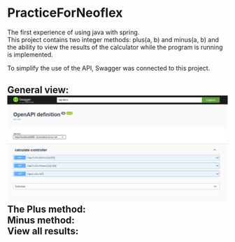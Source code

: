 # PracticeForNeoflex
The first experience of using java with spring. <br>
This project contains two integer methods: plus(a, b) and minus(a, b) and the ability to view the results of the calculator while the program is running is implemented.

To simplify the use of the API, Swagger was connected to this project.<br>
**<h2>General view:**
![Alt Общий вид](https://github.com/MoshnikovK/PracticeForNeoflex/blob/master/ReadMe/swagger.PNG)
**The Plus method:**<br>
**Minus method:**<br>
**View all results:**<br>
